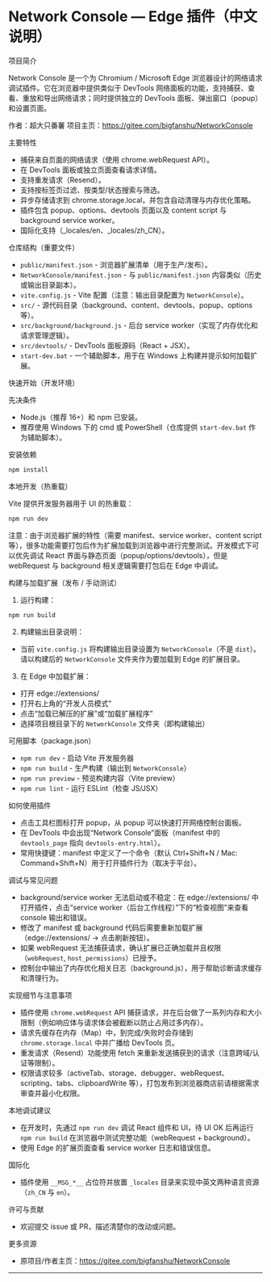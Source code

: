 # Network Console — Edge 插件（中文说明）

项目简介

Network Console 是一个为 Chromium / Microsoft Edge 浏览器设计的网络请求调试插件。它在浏览器中提供类似于 DevTools 网络面板的功能，支持捕获、查看、重放和导出网络请求；同时提供独立的 DevTools 面板、弹出窗口（popup）和设置页面。

作者：超大只番薯
项目主页：https://gitee.com/bigfanshu/NetworkConsole

主要特性

- 捕获来自页面的网络请求（使用 chrome.webRequest API）。
- 在 DevTools 面板或独立页面查看请求详情。
- 支持重发请求（Resend）。
- 支持按标签页过滤、按类型/状态搜索与筛选。
- 异步存储请求到 chrome.storage.local，并包含自动清理与内存优化策略。
- 插件包含 popup、options、devtools 页面以及 content script 与 background service worker。
- 国际化支持（_locales/en、_locales/zh_CN）。

仓库结构（重要文件）

- `public/manifest.json` - 浏览器扩展清单（用于生产/发布）。
- `NetworkConsole/manifest.json` - 与 `public/manifest.json` 内容类似（历史或输出目录副本）。
- `vite.config.js` - Vite 配置（注意：输出目录配置为 `NetworkConsole`）。
- `src/` - 源代码目录（background、content、devtools、popup、options 等）。
- `src/background/background.js` - 后台 service worker（实现了内存优化和请求管理逻辑）。
- `src/devtools/` - DevTools 面板源码（React + JSX）。
- `start-dev.bat` - 一个辅助脚本，用于在 Windows 上构建并提示如何加载扩展。

快速开始（开发环境）

先决条件

- Node.js（推荐 16+）和 npm 已安装。
- 推荐使用 Windows 下的 cmd 或 PowerShell（仓库提供 `start-dev.bat` 作为辅助脚本）。

安装依赖

```bash
npm install
```

本地开发（热重载）

Vite 提供开发服务器用于 UI 的热重载：

```bash
npm run dev
```

注意：由于浏览器扩展的特性（需要 manifest、service worker、content script 等），很多功能需要打包后作为扩展加载到浏览器中进行完整测试。开发模式下可以优先调试 React 界面与静态页面（popup/options/devtools），但是 webRequest 与 background 相关逻辑需要打包后在 Edge 中调试。

构建与加载扩展（发布 / 手动测试）

1. 运行构建：

```bash
npm run build
```

2. 构建输出目录说明：

- 当前 `vite.config.js` 将构建输出目录设置为 `NetworkConsole`（不是 `dist`）。请以构建后的 `NetworkConsole` 文件夹作为要加载到 Edge 的扩展目录。

3. 在 Edge 中加载扩展：

- 打开 edge://extensions/
- 打开右上角的“开发人员模式”
- 点击“加载已解压的扩展”或“加载扩展程序”
- 选择项目根目录下的 `NetworkConsole` 文件夹（即构建输出）

可用脚本（package.json）

- `npm run dev` - 启动 Vite 开发服务器
- `npm run build` - 生产构建（输出到 `NetworkConsole`）
- `npm run preview` - 预览构建内容（Vite preview）
- `npm run lint` - 运行 ESLint（检查 JS/JSX）

如何使用插件

- 点击工具栏图标打开 popup，从 popup 可以快速打开网络控制台面板。
- 在 DevTools 中会出现“Network Console”面板（manifest 中的 `devtools_page` 指向 `devtools-entry.html`）。
- 常用快捷键：manifest 中定义了一个命令（默认 Ctrl+Shift+N / Mac: Command+Shift+N）用于打开插件行为（取决于平台）。

调试与常见问题

- background/service worker 无法启动或不稳定：在 edge://extensions/ 中打开插件，点击“service worker（后台工作线程）”下的“检查视图”来查看 console 输出和错误。
- 修改了 manifest 或 background 代码后需要重新加载扩展（edge://extensions/ -> 点击刷新按钮）。
- 如果 webRequest 无法捕获请求，确认扩展已正确加载并且权限（`webRequest`, `host_permissions`）已授予。
- 控制台中输出了内存优化相关日志（background.js），用于帮助诊断请求缓存和清理行为。

实现细节与注意事项

- 插件使用 `chrome.webRequest` API 捕获请求，并在后台做了一系列内存和大小限制（例如响应体与请求体会被截断以防止占用过多内存）。
- 请求先缓存在内存（Map）中，到完成/失败时会存储到 `chrome.storage.local` 中并广播给 DevTools 页。
- 重发请求（Resend）功能使用 fetch 来重新发送捕获到的请求（注意跨域/认证等限制）。
- 权限请求较多（activeTab、storage、debugger、webRequest、scripting、tabs、clipboardWrite 等），打包发布到浏览器商店前请根据需求审查并最小化权限。

本地调试建议

- 在开发时，先通过 `npm run dev` 调试 React 组件和 UI，待 UI OK 后再运行 `npm run build` 在浏览器中测试完整功能（webRequest + background）。
- 使用 Edge 的扩展页面查看 service worker 日志和错误信息。

国际化

- 插件使用 `__MSG_*__` 占位符并放置 `_locales` 目录来实现中英文两种语言资源（`zh_CN` 与 `en`）。

许可与贡献

- 欢迎提交 issue 或 PR，描述清楚你的改动或问题。

更多资源

- 原项目/作者主页：https://gitee.com/bigfanshu/NetworkConsole

----

